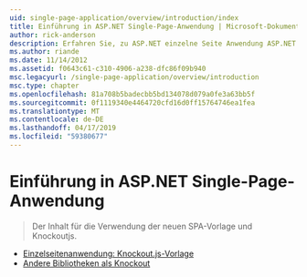 ```yaml
---
uid: single-page-application/overview/introduction/index
title: Einführung in ASP.NET Single-Page-Anwendung | Microsoft-Dokumentation
author: rick-anderson
description: Erfahren Sie, zu ASP.NET einzelne Seite Anwendung ASP.NET Single-Page Application (SPA) hilft Ihnen, Anwendungen zu erstellen, die erhebliche clientseitige Interakti enthalten...
ms.author: riande
ms.date: 11/14/2012
ms.assetid: f0643c61-c310-4906-a238-dfc86f09b940
msc.legacyurl: /single-page-application/overview/introduction
msc.type: chapter
ms.openlocfilehash: 81a708b5badecbb5bd134078d079a0fe3a63bb5f
ms.sourcegitcommit: 0f1119340e4464720cfd16d0ff15764746ea1fea
ms.translationtype: MT
ms.contentlocale: de-DE
ms.lasthandoff: 04/17/2019
ms.locfileid: "59380677"
---
```

# <a name="introduction-to-aspnet-single-page-application"></a>Einführung in ASP.NET Single-Page-Anwendung

> Der Inhalt für die Verwendung der neuen SPA-Vorlage und Knockoutjs.


- [Einzelseitenanwendung: Knockout.js-Vorlage](knockoutjs-template.md)
- [Andere Bibliotheken als Knockout](other-libraries.md)
